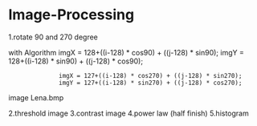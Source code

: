 # Image-Processing
1.rotate 90 and 270 degree

  with Algorithm  imgX = 128+((i-128) * cos90) + ((j-128) * sin90);
                  imgY = 128+((i-128) * sin90) + ((j-128) * cos90);
        
                  imgX = 127+((i-128) * cos270) + ((j-128) * sin270);
                  imgY = 127+((i-128) * sin270) + ((j-128) * cos270);
         
image Lena.bmp 

2.threshold image
3.contrast image
4.power law (half finish)
5.histogram
